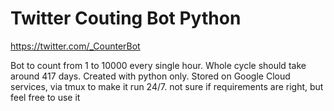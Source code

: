 # Twitter Couting Bot Python
 
 https://twitter.com/_CounterBot
 
 Bot to count from 1 to 10000 every single hour. Whole cycle should take around 417 days.
 Created with python only. Stored on Google Cloud services, via tmux to make it run 24/7.
 not sure if requirements are right, but feel free to use it

